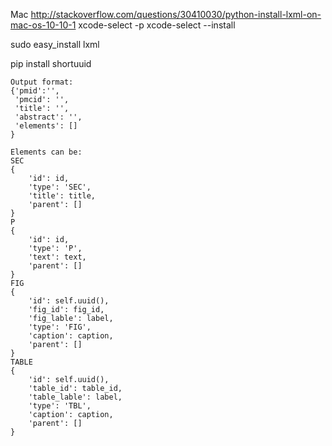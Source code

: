 Mac 
http://stackoverflow.com/questions/30410030/python-install-lxml-on-mac-os-10-10-1
xcode-select -p
xcode-select --install

sudo easy_install lxml

pip install shortuuid

```
Output format: 
{'pmid':'', 
 'pmcid': '', 
 'title': '', 
 'abstract': '', 
 'elements': []
}

Elements can be:
SEC 
{
    'id': id,
    'type': 'SEC',
    'title': title,
    'parent': []
}
P 
{
    'id': id,
    'type': 'P',
    'text': text,
    'parent': []
}
FIG
{
    'id': self.uuid(),
    'fig_id': fig_id,
    'fig_lable': label,
    'type': 'FIG',
    'caption': caption,
    'parent': []
}
TABLE
{
    'id': self.uuid(),
    'table_id': table_id,
    'table_lable': label,
    'type': 'TBL',
    'caption': caption,
    'parent': []
}
``` 